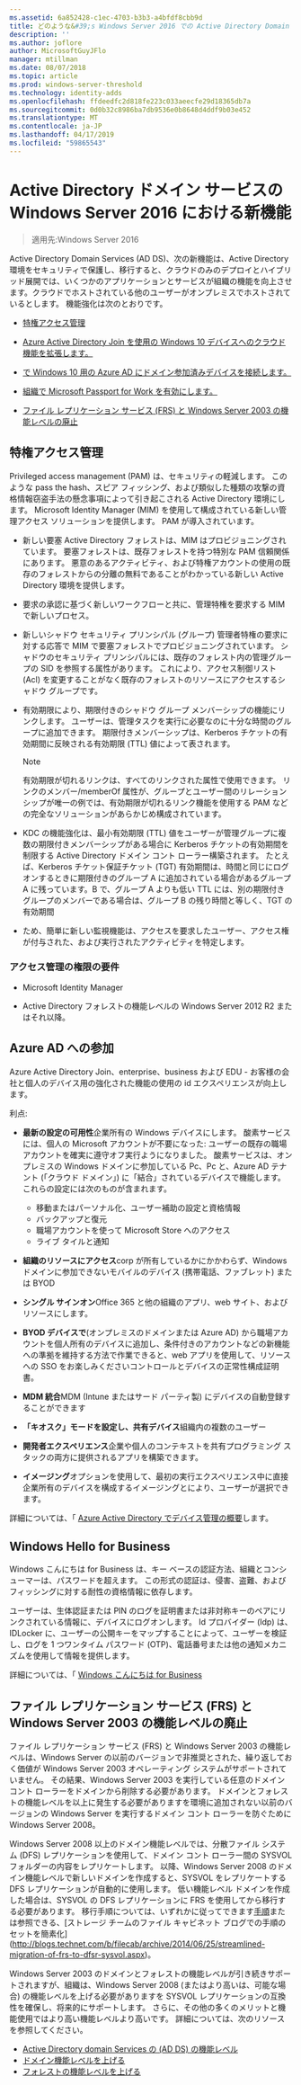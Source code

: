 ```yaml
---
ms.assetid: 6a852428-c1ec-4703-b3b3-a4bfdf8cbb9d
title: どのような&#39;s Windows Server 2016 での Active Directory Domain Services の新機能
description: ''
ms.author: joflore
author: MicrosoftGuyJFlo
manager: mtillman
ms.date: 08/07/2018
ms.topic: article
ms.prod: windows-server-threshold
ms.technology: identity-adds
ms.openlocfilehash: ffdeedfc2d818fe223c033aeecfe29d18365db7a
ms.sourcegitcommit: 0d0b32c8986ba7db9536e0b8648d4ddf9b03e452
ms.translationtype: MT
ms.contentlocale: ja-JP
ms.lasthandoff: 04/17/2019
ms.locfileid: "59865543"
---
```

# <a name="whats-new-in-active-directory-domain-services-for-windows-server-2016"></a>Active Directory ドメイン サービスの Windows Server 2016 における新機能

>適用先:Windows Server 2016

Active Directory Domain Services (AD DS)、次の新機能は、Active Directory 環境をセキュリティで保護し、移行すると、クラウドのみのデプロイとハイブリッド展開では、いくつかのアプリケーションとサービスが組織の機能を向上させます。クラウドでホストされている他のユーザーがオンプレミスでホストされているとします。 機能強化は次のとおりです。  
  
- [特権アクセス管理](https://docs.microsoft.com/microsoft-identity-manager/pam/privileged-identity-management-for-active-directory-domain-services)  
  
- [Azure Active Directory Join を使用の Windows 10 デバイスへのクラウド機能を拡張します。](https://azure.microsoft.com/documentation/articles/active-directory-azureadjoin-overview/)
  
- [で Windows 10 用の Azure AD にドメイン参加済みデバイスを接続します。](https://azure.microsoft.com/documentation/articles/active-directory-azureadjoin-devices-group-policy/)
  
- [組織で Microsoft Passport for Work を有効にします。](https://azure.microsoft.com/documentation/articles/active-directory-azureadjoin-passport-deployment/)
  
- [ファイル レプリケーション サービス (FRS) と Windows Server 2003 の機能レベルの廃止](ad-ds/active-directory-functional-levels.md)  
  
## <a name="privileged-access-management"></a>特権アクセス管理

Privileged access management (PAM) は、セキュリティの軽減します。 このような pass the hash、スピア フィッシング、および類似した種類の攻撃の資格情報窃盗手法の懸念事項によって引き起こされる Active Directory 環境にします。 Microsoft Identity Manager (MIM) を使用して構成されている新しい管理アクセス ソリューションを提供します。 PAM が導入されています。  
  
- 新しい要塞 Active Directory フォレストは、MIM はプロビジョニングされています。 要塞フォレストは、既存フォレストを持つ特別な PAM 信頼関係にあります。 悪意のあるアクティビティ、および特権アカウントの使用の既存のフォレストからの分離の無料であることがわかっている新しい Active Directory 環境を提供します。  
  
- 要求の承認に基づく新しいワークフローと共に、管理特権を要求する MIM で新しいプロセス。  
  
- 新しいシャドウ セキュリティ プリンシパル (グループ) 管理者特権の要求に対する応答で MIM で要塞フォレストでプロビジョニングされています。 シャドウのセキュリティ プリンシパルには、既存のフォレスト内の管理グループの SID を参照する属性があります。 これにより、アクセス制御リスト (Acl) を変更することがなく既存のフォレストのリソースにアクセスするシャドウ グループです。  
  
- 有効期限により、期限付きのシャドウ グループ メンバーシップの機能にリンクします。 ユーザーは、管理タスクを実行に必要なのに十分な時間のグループに追加できます。 期限付きメンバーシップは、Kerberos チケットの有効期間に反映される有効期限 (TTL) 値によって表されます。  
  
    > [!NOTE]  
    > 有効期限が切れるリンクは、すべてのリンクされた属性で使用できます。 リンクのメンバー/memberOf 属性が、グループとユーザー間のリレーションシップが唯一の例では、有効期限が切れるリンク機能を使用する PAM などの完全なソリューションがあらかじめ構成されています。  
  
- KDC の機能強化は、最小有効期限 (TTL) 値をユーザーが管理グループに複数の期限付きメンバーシップがある場合に Kerberos チケットの有効期間を制限する Active Directory ドメイン コント ローラー構築されます。 たとえば、Kerberos チケット保証チケット (TGT) 有効期間は、時間と同じにログオンするときに期限付きのグループ A に追加されている場合があるグループ A に残っています。B で、グループ A よりも低い TTL には、別の期限付きグループのメンバーである場合は、グループ B の残り時間と等しく、TGT の有効期間  
  
- ため、簡単に新しい監視機能は、アクセスを要求したユーザー、アクセス権が付与された、および実行されたアクティビティを特定します。  

### <a name="requirements-for-privileged-access-management"></a>アクセス管理の権限の要件
  
- Microsoft Identity Manager  
  
- Active Directory フォレストの機能レベルの Windows Server 2012 R2 またはそれ以降。  
  
## <a name="azure-ad-join"></a>Azure AD への参加

Azure Active Directory Join、enterprise、business および EDU - お客様の会社と個人のデバイス用の強化された機能の使用の id エクスペリエンスが向上します。  
  
利点:  
  
- **最新の設定の可用性**企業所有の Windows デバイスにします。 酸素サービスには、個人の Microsoft アカウントが不要になった: ユーザーの既存の職場アカウントを確実に遵守オフ実行ようになりました。 酸素サービスは、オンプレミスの Windows ドメインに参加している Pc、Pc と、Azure AD テナント (「クラウド ドメイン」) に「結合」されているデバイスで機能します。 これらの設定には次のものが含まれます。  

   - 移動またはパーソナル化、ユーザー補助の設定と資格情報  
   - バックアップと復元  
   - 職場アカウントを使って Microsoft Store へのアクセス  
   - ライブ タイルと通知  
  
- **組織のリソースにアクセス**corp が所有しているかにかかわらず、Windows ドメインに参加できないモバイルのデバイス (携帯電話、ファブレット) または BYOD  
- **シングル サインオン**Office 365 と他の組織のアプリ、web サイト、およびリソースにします。  
- **BYOD デバイスで**(オンプレミスのドメインまたは Azure AD) から職場アカウントを個人所有のデバイスに追加し、条件付きのアカウントなどの新機能への準拠を維持する方法で作業できると、web アプリを使用して、リソースへの SSO をお楽しみくださいコントロールとデバイスの正常性構成証明書。  
- **MDM 統合**MDM (Intune またはサード パーティ製) にデバイスの自動登録することができます  
- **「キオスク」モードを設定し、共有デバイス**組織内の複数のユーザー  
- **開発者エクスペリエンス**企業や個人のコンテキストを共有プログラミング スタックの両方に提供されるアプリを構築できます。  
- **イメージング**オプションを使用して、最初の実行エクスペリエンス中に直接企業所有のデバイスを構成するイメージングとにより、ユーザーが選択できます。  
  
詳細については、「 [Azure Active Directory でデバイス管理の概要](https://docs.microsoft.com/azure/active-directory/devices/overview)します。  
  
## <a name="windows-hello-for-business"></a>Windows Hello for Business

Windows こんにちは for Business は、キー ベースの認証方法、組織とコンシューマーは、パスワードを超えます。 この形式の認証は、侵害、盗難、およびフィッシングに対する耐性の資格情報に依存します。  
  
ユーザーは、生体認証または PIN のログを証明書または非対称キーのペアにリンクされている情報に、デバイスにログオンします。 Id プロバイダー (Idp) は、IDLocker に、ユーザーの公開キーをマップすることによって、ユーザーを検証し、ログを 1 つワンタイム パスワード (OTP)、電話番号または他の通知メカニズムを使用して情報を提供します。  
  
詳細については、「 [Windows こんにちは for Business](https://docs.microsoft.com/windows/security/identity-protection/hello-for-business/hello-identity-verification)  
  
## <a name="deprecation-of-file-replication-service-frs-and-windows-server-2003-functional-levels"></a>ファイル レプリケーション サービス (FRS) と Windows Server 2003 の機能レベルの廃止

ファイル レプリケーション サービス (FRS) と Windows Server 2003 の機能レベルは、Windows Server の以前のバージョンで非推奨とされた、繰り返しておく価値が Windows Server 2003 オペレーティング システムがサポートされていません。 その結果、Windows Server 2003 を実行している任意のドメイン コント ローラーをドメインから削除する必要があります。 ドメインとフォレストの機能レベルを以上に発生する必要がありますを環境に追加されない以前のバージョンの Windows Server を実行するドメイン コント ローラーを防ぐために Windows Server 2008。

Windows Server 2008 以上のドメイン機能レベルでは、分散ファイル システム (DFS) レプリケーションを使用して、ドメイン コント ローラー間の SYSVOL フォルダーの内容をレプリケートします。 以降、Windows Server 2008 のドメイン機能レベルで新しいドメインを作成すると、SYSVOL をレプリケートする DFS レプリケーションが自動的に使用します。 低い機能レベル ドメインを作成した場合は、SYSVOL の DFS レプリケーションに FRS を使用してから移行する必要があります。 移行手順については、いずれかに従ってできます[手順](https://docs.microsoft.com/previous-versions/windows/it-pro/windows-server-2008-R2-and-2008/dd640019\(v=ws.10\))または参照できる、[ストレージ チームのファイル キャビネット ブログでの手順のセットを簡素化](http://blogs.technet.com/b/filecab/archive/2014/06/25/streamlined-migration-of-frs-to-dfsr-sysvol.aspx)。  
  
Windows Server 2003 のドメインとフォレストの機能レベルが引き続きサポートされますが、組織は、Windows Server 2008 (またはより高いは、可能な場合) の機能レベルを上げる必要がありますを SYSVOL レプリケーションの互換性を確保し、将来的にサポートします。 さらに、その他の多くのメリットと機能使用ではより高い機能レベルより高いです。 詳細については、次のリソースを参照してください。  

- [Active Directory domain Services の (AD DS) の機能レベル](ad-ds/active-directory-functional-levels.md)  
- [ドメイン機能レベルを上げる](https://docs.microsoft.com/previous-versions/windows/it-pro/windows-server-2008-R2-and-2008/cc753104\(v=ws.11\))  
- [フォレストの機能レベルを上げる](https://docs.microsoft.com/previous-versions/windows/it-pro/windows-server-2008-R2-and-2008/cc730985\(v=ws.11\))  
